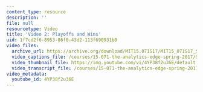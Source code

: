 ```yaml
---
content_type: resource
description: ''
file: null
resourcetype: Video
title: 'Video 2: Playoffs and Wins'
uid: 1f7cd2f6-8953-86f0-43d2-113f690931b0
video_files:
  archive_url: https://archive.org/download/MIT15.071S17/MIT15_071S17_Session_2.4.03_300k.mp4
  video_captions_file: /courses/15-071-the-analytics-edge-spring-2017/93b1aff8d9e550a585f9fcbcb17c4cd6_4YP38f2u36E.vtt
  video_thumbnail_file: https://img.youtube.com/vi/4YP38f2u36E/default.jpg
  video_transcript_file: /courses/15-071-the-analytics-edge-spring-2017/af4f0edbf0d5a669660f7402966b5472_4YP38f2u36E.pdf
video_metadata:
  youtube_id: 4YP38f2u36E
---
```

